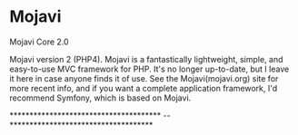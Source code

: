 Mojavi
======

Mojavi Core 2.0

Mojavi version 2 (PHP4). Mojavi is a fantastically lightweight, simple, and easy-to-use MVC framework for PHP. It's no longer up-to-date, but I leave it here in case anyone finds it of use. See the Mojavi(mojavi.org) site for more recent info, and if you want a complete application framework, I'd recommend Symfony, which is based on Mojavi.

************************************** -- ************************************